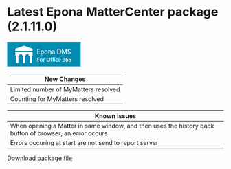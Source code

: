 <h1>Latest Epona MatterCenter package (2.1.11.0)</h1>
<img src="../EponaMC_logo.png">


|New Changes|
--- |
|Limited number of MyMatters resolved|
|Counting for MyMatters resolved|

|Known issues|
--- |
|When opening a Matter in same window, and then uses the history back button of browser, an error occurs|
|Errors occuring at start are not send to report server|

<a href="./epona-dms-legal.sppkg" target="_blank">Download package file</a>